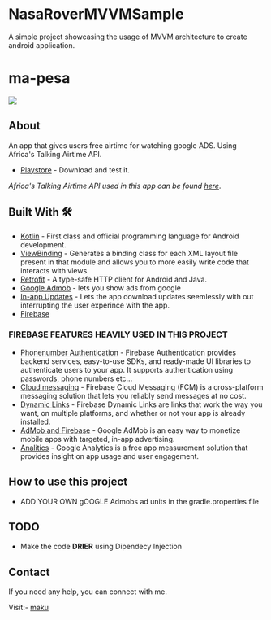 # NasaRoverMVVMSample
A simple project showcasing the usage of MVVM architecture to create android application.
# ma-pesa
![](media/mapesa.png)

## About
 An app that gives users free airtime for watching google ADS. Using Africa's Talking Airtime API.
 - [Playstore](https://play.google.com/store/apps/details?id=com.maku.easydata) - Download and test it.

*Africa's Talking Airtime API used in this app can be found [here](https://africastalking.com/)*.

## Built With 🛠
- [Kotlin](https://kotlinlang.org/) - First class and official programming language for Android development.
- [ViewBinding](https://developer.android.com/topic/libraries/view-binding) - Generates a binding class for each XML layout file present in that module and allows you to more easily write code that interacts with views.
- [Retrofit](https://square.github.io/retrofit/) - A type-safe HTTP client for Android and Java.
- [Google Admob](https://admob.google.com/home/) - lets you show ads from google
- [In-app Updates](https://developer.android.com/guide/playcore/in-app-updates) - Lets the app download updates seemlessly with out interrupting the user experince with the app.
- [Firebase](https://www.googleadservices.com/pagead/aclk?sa=L&ai=DChcSEwj80qes2djoAhWIse0KHVaNCxcYABAAGgJkZw&ohost=www.google.com&cid=CAESQeD2EgruEoXXKi17yB0SsKnsXyLZlgFF-2n7hn8qZ6PBYwkqIvNl2QWqk2pz2fLH2pO5IDaMWgWKXUgw0bqB5-s2&sig=AOD64_36dXngwifIMuG83n5r97uDJx1JmQ&q=&ved=2ahUKEwio-J-s2djoAhWSSxUIHUH7ARYQ0Qx6BAgbEAE&adurl=)

### FIREBASE FEATURES HEAVILY USED IN THIS PROJECT
- [Phonenumber Authentication](https://firebase.google.com/docs/auth) - Firebase Authentication provides backend services, easy-to-use SDKs, and ready-made UI libraries to authenticate users to your app. It supports authentication using passwords, phone numbers etc...
- [Cloud messaging](https://firebase.google.com/docs/cloud-messaging) - Firebase Cloud Messaging (FCM) is a cross-platform messaging solution that lets you reliably send messages at no cost.
- [Dynamic Links](https://firebase.google.com/docs/dynamic-links) - Firebase Dynamic Links are links that work the way you want, on multiple platforms, and whether or not your app is already installed.
- [AdMob and Firebase](https://firebase.google.com/docs/admob) - Google AdMob is an easy way to monetize mobile apps with targeted, in-app advertising.
- [Analitics](https://firebase.google.com/docs/analytics) - Google Analytics is a free app measurement solution that provides insight on app usage and user engagement.

## How to use this project
- ADD YOUR OWN gOOGLE Admobs ad units in the gradle.properties file

## TODO
- Make the code **DRIER** using Dipendecy Injection

## Contact
If you need any help, you can connect with me.

Visit:- [maku](https://www.linkedin.com/in/maku-mazakpe-700a3a165/)
